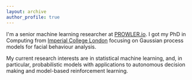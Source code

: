 ```yaml
---
layout: archive
author_profile: true
---
```



I'm a senior machine learning researcher at [PROWLER.io](www.prowler.io). I got my PhD in Computing from [Imperial College London](http://www.imperial.ac.uk/computing) focusing on Gaussian process models for facial behaviour analysis.

My current research interests are in statistical machine learning, and, in particular, probabilistic models with applications to autonomous decision making and model-based reinforcement learning.
